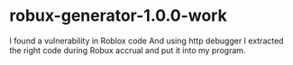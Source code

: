 # robux-generator-1.0.0-work
I found a vulnerability in Roblox code And using http debugger I extracted the right code during Robux accrual and put it into my program.
